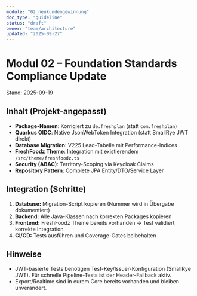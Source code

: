 ```yaml
---
module: "02_neukundengewinnung"
doc_type: "guideline"
status: "draft"
owner: "team/architecture"
updated: "2025-09-27"
---
```


# Modul 02 – Foundation Standards Compliance Update
Stand: 2025-09-19

## Inhalt (Projekt-angepasst)
- **Package-Namen**: Korrigiert zu `de.freshplan` (statt `com.freshplan`)
- **Quarkus OIDC**: Native JsonWebToken Integration (statt SmallRye JWT direkt)
- **Database Migration**: V225 Lead-Tabelle mit Performance-Indices
- **FreshFoodz Theme**: Integration mit existierendem `/src/theme/freshfoodz.ts`
- **Security (ABAC)**: Territory-Scoping via Keycloak Claims
- **Repository Pattern**: Complete JPA Entity/DTO/Service Layer

## Integration (Schritte)
1. **Database:** Migration-Script kopieren (Nummer wird in Übergabe dokumentiert)
2. **Backend:** Alle Java-Klassen nach korrekten Packages kopieren
3. **Frontend:** FreshFoodz Theme bereits vorhanden → Test validiert korrekte Integration
4. **CI/CD:** Tests ausführen und Coverage-Gates beibehalten

## Hinweise
- JWT-basierte Tests benötigen Test-Key/Issuer-Konfiguration (SmallRye JWT). Für schnelle Pipeline-Tests ist der Header-Fallback aktiv.
- Export/Realtime sind in eurem Core bereits vorhanden und bleiben unverändert.
